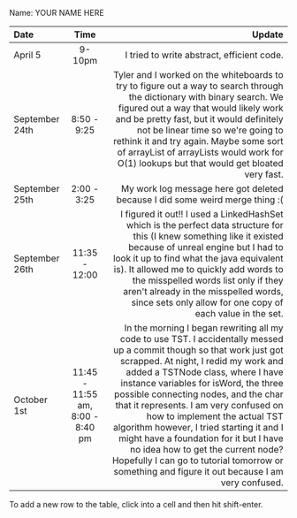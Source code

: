 Name: YOUR NAME HERE

| Date           |               Time               |                                                                                                                                                                                                                                                                                                                                                                                                                                                                                                                                                                                        Update |
|:---------------|:--------------------------------:|----------------------------------------------------------------------------------------------------------------------------------------------------------------------------------------------------------------------------------------------------------------------------------------------------------------------------------------------------------------------------------------------------------------------------------------------------------------------------------------------------------------------------------------------------------------------------------------------:|
| April 5        |              9-10pm              |                                                                                                                                                                                                                                                                                                                                                                                                                                                                                                                                                    I tried to write abstract, efficient code. |
| September 24th |           8:50 - 9:25            |                                                                                                                                                                                                     Tyler and I worked on the whiteboards to try to figure out a way to search through the dictionary with binary search. We figured out a way that would likely work and be pretty fast, but it would definitely not be linear time so we're going to rethink it and try again. Maybe some sort of arrayList of arrayLists would work for O(1) lookups but that would get bloated very fast. |
| September 25th |           2:00 - 3:25            |                                                                                                                                                                                                                                                                                                                                                                                                                                                                                                                  My work log message here got deleted because I did some weird merge thing :( |
| September 26th |          11:35 - 12:00           |                                                                                                                                                                                             I figured it out!! I used a LinkedHashSet which is the perfect data structure for this (I knew something like it existed because of unreal engine but I had to look it up to find what the java equivalent is). It allowed me to quickly add words to the misspelled words list only if they aren't already in the misspelled words, since sets only allow for one copy of each value in the set. |
| October 1st    | 11:45 - 11:55 am, 8:00 - 8:40 pm | In the morning I began rewriting all my code to use TST. I accidentally messed up a commit though so that work just got scrapped. At night, I redid my work and added a TSTNode class, where I have instance variables for isWord, the three possible connecting nodes, and the char that it represents. I am very confused on how to implement the actual TST algorithm however, I tried starting it and I might have a foundation for it but I have no idea how to get the current node? Hopefully I can go to tutorial tomorrow or something and figure it out because I am very confused. |


To add a new row to the table, click into a cell and then hit shift-enter.
